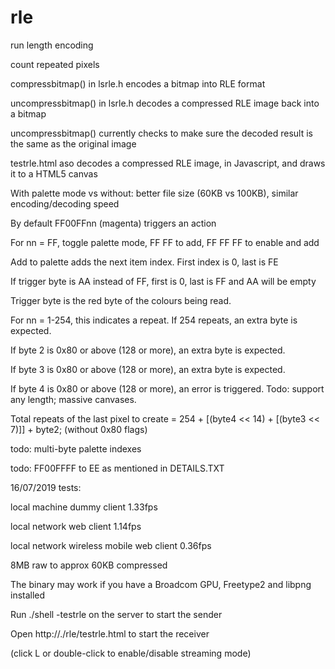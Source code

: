 # rle
run length encoding

count repeated pixels

compressbitmap() in lsrle.h encodes a bitmap into RLE format

uncompressbitmap() in lsrle.h decodes a compressed RLE image back into a bitmap

uncompressbitmap() currently checks to make sure the decoded result is the same as the original image

testrle.html aso decodes a compressed RLE image, in Javascript, and draws it to a HTML5 canvas

With palette mode vs without: better file size (60KB vs 100KB), similar encoding/decoding speed

By default FF00FFnn (magenta) triggers an action

For nn = FF, toggle palette mode, FF FF to add, FF FF FF to enable and add

Add to palette adds the next item index. First index is 0, last is FE

If trigger byte is AA instead of FF, first is 0, last is FF and AA will be empty

Trigger byte is the red byte of the colours being read.

For nn = 1-254, this indicates a repeat. If 254 repeats, an extra byte is expected.

If byte 2 is 0x80 or above (128 or more), an extra byte is expected.

If byte 3 is 0x80 or above (128 or more), an extra byte is expected.

If byte 4 is 0x80 or above (128 or more), an error is triggered. Todo: support any length; massive canvases.

Total repeats of the last pixel to create = 254 + [(byte4 << 14) + [(byte3 << 7)]] + byte2; (without 0x80 flags)

todo: multi-byte palette indexes

todo: FF00FFFF to EE as mentioned in DETAILS.TXT

16/07/2019 tests:

local machine dummy client                1.33fps

local network web client                  1.14fps

local network wireless mobile web client  0.36fps

8MB raw to approx 60KB compressed

The binary may work if you have a Broadcom GPU, Freetype2 and libpng installed

Run ./shell -testrle on the server to start the sender

Open http://./rle/testrle.html to start the receiver

  (click L or double-click to enable/disable streaming mode)
